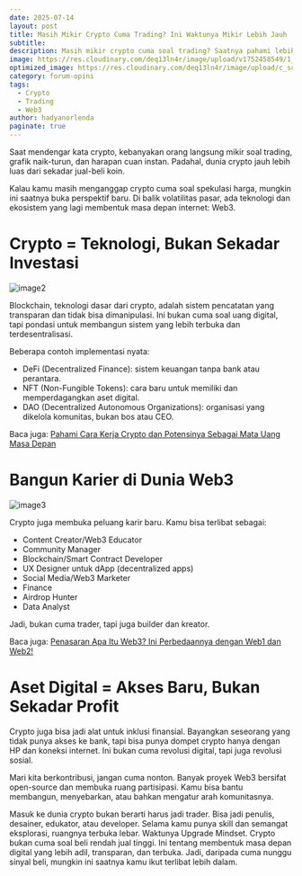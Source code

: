 ```yaml
---
date: 2025-07-14
layout: post
title: Masih Mikir Crypto Cuma Trading? Ini Waktunya Mikir Lebih Jauh
subtitle: 
description: Masih mikir crypto cuma soal trading? Saatnya pahami lebih dalam potensi dan teknologi di balik dunia crypto yang terus berkembang.
image: https://res.cloudinary.com/deq13ln4r/image/upload/v1752458549/1_ddgz1n.png
optimized_image: https://res.cloudinary.com/deq13ln4r/image/upload/c_scale,w_380/v1752458549/1_ddgz1n.png
category: forum-opini
tags:
  - Crypto
  - Trading
  - Web3
author: hadyanorlenda
paginate: true
--- 
```

Saat mendengar kata crypto, kebanyakan orang langsung mikir soal trading, grafik naik-turun, dan harapan cuan instan. Padahal, dunia crypto jauh lebih luas dari sekadar jual-beli koin.

Kalau kamu masih menganggap crypto cuma soal spekulasi harga, mungkin ini saatnya buka perspektif baru. Di balik volatilitas pasar, ada teknologi dan ekosistem yang lagi membentuk masa depan internet: Web3.

# Crypto \= Teknologi, Bukan Sekadar Investasi

![image2](https://res.cloudinary.com/deq13ln4r/image/upload/v1752458547/2_jbow7f.png)

Blockchain, teknologi dasar dari crypto, adalah sistem pencatatan yang transparan dan tidak bisa dimanipulasi. Ini bukan cuma soal uang digital, tapi pondasi untuk membangun sistem yang lebih terbuka dan terdesentralisasi.

Beberapa contoh implementasi nyata:

* DeFi (Decentralized Finance): sistem keuangan tanpa bank atau perantara.  
* NFT (Non-Fungible Tokens): cara baru untuk memiliki dan memperdagangkan aset digital.  
* DAO (Decentralized Autonomous Organizations): organisasi yang dikelola komunitas, bukan bos atau CEO.

Baca juga: [Pahami Cara Kerja Crypto dan Potensinya Sebagai Mata Uang Masa Depan](https://blockhore.netlify.app/pahami-cara-kerja-crypto-dan-potensinya-sebagai-uang-masa-depan/)

# Bangun Karier di Dunia Web3

![image3](https://res.cloudinary.com/deq13ln4r/image/upload/v1752458547/3_yld4mi.png)

Crypto juga membuka peluang karir baru. Kamu bisa terlibat sebagai:

* Content Creator/Web3 Educator  
* Community Manager  
* Blockchain/Smart Contract Developer  
* UX Designer untuk dApp (decentralized apps)  
* Social Media/Web3 Marketer  
* Finance  
* Airdrop Hunter  
* Data Analyst 

Jadi, bukan cuma trader, tapi juga builder dan kreator.

Baca juga: [Penasaran Apa Itu Web3? Ini Perbedaannya dengan Web1 dan Web2\!](https://blockhore.netlify.app/penasaran-apa-itu-web3-ini-perbedaanya-dengan-web1-dan-web2/)

# Aset Digital \= Akses Baru, Bukan Sekadar Profit

Crypto juga bisa jadi alat untuk inklusi finansial. Bayangkan seseorang yang tidak punya akses ke bank, tapi bisa punya dompet crypto hanya dengan HP dan koneksi internet. Ini bukan cuma revolusi digital, tapi juga revolusi sosial. 

Mari kita berkontribusi, jangan cuma nonton. Banyak proyek Web3 bersifat open-source dan membuka ruang partisipasi. Kamu bisa bantu membangun, menyebarkan, atau bahkan mengatur arah komunitasnya.

Masuk ke dunia crypto bukan berarti harus jadi trader. Bisa jadi penulis, desainer, edukator, atau developer. Selama kamu punya skill dan semangat eksplorasi, ruangnya terbuka lebar. Waktunya Upgrade Mindset. Crypto bukan cuma soal beli rendah jual tinggi. Ini tentang membentuk masa depan digital yang lebih adil, transparan, dan terbuka. Jadi, daripada cuma nunggu sinyal beli, mungkin ini saatnya kamu ikut terlibat lebih dalam.
